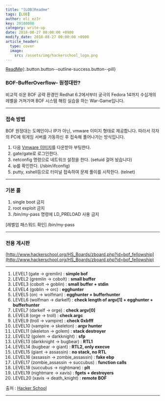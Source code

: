 ```yaml
---
title: "[LOB]Readme"
tags: [LOB]
author: eli_ez3r
key: 20180000
category: write-up
date: 2018-08-27 00:00:00 +0900
modify_date: 2018-08-27 00:00:00 +0900
article_header:
  type: cover
  image:
    src: /assets/img/hackerschool_logo.png
---
```


[ReadMe](#){:.button.button--outline-success.button--pill}

###  BOF-BufferOverflow- 원정대란?

비교적 쉬운 BOF 공략 환경인 Redhat 6.2에서부터 궁극의 Fedora 14까지
수십개의 레벨을 거쳐가며 BOF 시스템 해킹 실습을 하는 War-Game입니다.



-----

### 접속 방법

BOF 원정대는 도메인이나 IP가 아닌, vmware 이미지 형태로 제공합니다.
따라서 각자의 PC에 워게임 서버를 가동하신 후 접속해 풀어나가는 방식입니다.  

1. 다음 [Vmware 이미지](http://hackerschool.org/TheLordofBOF/TheLordOfTheBOF_redhat_bootable.zip)를 다운받아 부팅한다.
2. gate/gate로 로그인한다.
3. netconfig 명령으로 네트워크 설정을 한다. (setuid 걸어 놨습니다)
4. ip를 확인한다. (/sbin/ifconfig)
5. putty, xshell등으로 터미널 접속하여 문제 풀이를 시작한다. (telnet)  



-----

###   기본 룰

1. single boot 금지
2. root exploit 금지
3. /bin/my-pass 명령에 LD_PRELOAD 사용 금지


[레벨업 패스워드 확인]
/bin/my-pass



-----

### 전용 게시판

[http://www.hackerschool.org/HS_Boards/zboard.php?id=bof_fellowship](http://www.hackerschool.org/HS_Boards/zboard.php?id=bof_fellowship)



-----


1. LEVEL1 (gate -> gremlin) :  **simple bof**
2. LEVEL2 (gremlin -> cobolt) : **small buffer**
3. LEVEL3 (cobolt -> goblin) : **small buffer + stdin**
4. LEVEL4 (goblin -> orc) : **egghunter**
5. LEVEL5 (orc -> wolfman) : **egghunter + bufferhunter**
6. LEVEL6 (wolfman -> darkelf) : **check length of argv[1] + egghunter + bufferhunter**
7. LEVEL7 (darkelf -> orge) : **check argv[0]**
8. LEVEL8 (orge -> troll) : **check argc**
9. LEVEL9 (troll -> vampire) : **check 0xbfff**
10. LEVEL10 (vampire -> skeleton) : **argv hunter**
11. LEVEL11 (skeleton -> golem) : **stack destroyer**
12. LEVEL12 (golem -> darkknight) : **sfp** 
13. LEVEL13 (darkknight -> bugbear) : **RTL1**
14. LEVEL14 (bugbear -> giant) : **RTL2, only execve**
15. LEVEL15 (giant -> assassin) : **no stack, no RTL**
16. LEVEL16 (assassin -> zombie_assassin) : **fake ebp**
17. LEVEL17 (zombie_assassin -> succubus) : **function calls**
18. LEVEL18 (succubus -> nightmare) : **plt**
19. LEVEL19 (nightmare -> xavis) : **fgets + destroyers**
20. LEVEL20 (xavis -> death_knight) : **remote BOF** 


출처 : [Hacker School](https://www.hackerschool.org/HS_Boards/zboard.php?id=HS_Notice&no=1170881885)

-----